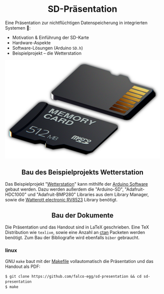 <h1 align="center">SD-Präsentation</h1>


Eine Präsentation zur nichtflüchtigen Datenspeicherung in integrierten Systemen :floppy_disk::

- Motivation & Einführung der SD-Karte
- Hardware-Aspekte
- Software-Lösungen (Arduino `SD.h`)
- Beispielprojekt &ndash; die Wetterstation


![micro-sd card](/media/title_edit.jpg)


<h2 align="center">Bau des Beispielprojekts Wetterstation</h2>

Das Beispielprojekt "[Wetterstation](/weather_station)" kann mithilfe der [Arduino Software](https://www.arduino.cc/en/software) gebaut werden.
Dazu werden außerdem die "Arduino-SD", "Adafruit-HDC1000" und "Adafruit-BMP280" Libraries aus dem Library Manager, sowie die [Watterott electronic RV8523](https://github.com/watterott/Arduino-Libs) Library benötigt.

<h2 align="center">Bau der Dokumente</h2>

Die Präsentation und das Handout sind in LaTeX geschrieben.
Eine TeX Distribution wie `texlive`, sowie eine Anzahl an [ctan](https://ctan.org/?lang=en) Packeten werden benötigt.
Zum Bau der Bibliografie wird ebenfalls `biber` gebraucht.

### linux

GNU `make` baut mit der [Makefile](Makefile) vollautomatisch die Präsentation und das Handout als PDF:

`$ git clone https://github.com/falco-egg/sd-presentation && cd sd-presentation`  
`$ make`

